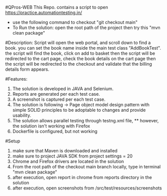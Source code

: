 #QPros-WEB
This Repo. contains a script to open https://practice.automationtesting.in/

* use the following command to checkout "git checkout main"
* To Run the solution: open the root path of the project then try this "mvn clean package"

#Description:
Script will open the web portal, and scroll down to find a book. you can set the book name inside the main test class "AddBookTest".
the script will find the book, click on add to basket
then the script will be redirected to the cart page, check the book details on the cart page
then the script will be redirected to the checkout and validate that the billing details form appears.

#Features:
1. The solution is developed in JAVA and Selenium.
2. Reports are generated per each test case.
3. A screenshot is captured per each test case.
4. The solution is following -> Page object model design pattern with simple SOLID principles to be adoptable to changes and provide usability.
5. The solution allows parallel testing through testng.xml file, ** however, the solution isn't working with Firefox
6. Dockerfile is configured, but not working

#Setup
1. make sure that Maven is downloaded and installed
2. make sure to project JAVA SDK from project settings = 20
3. Chrome and Firefox drivers are located in the solution
4. From the root path of the checkout main branch locally, type in terminal "mvn clean package"
5. after execution, open report in chrome from reports directory in the solution
6. after execution, open screenshots from /src/test/resources/screenshots
   
